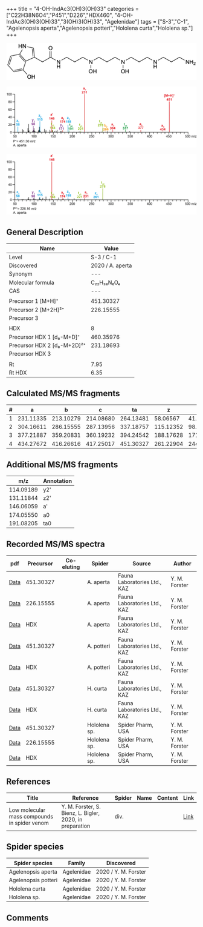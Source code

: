 +++
title = "4-OH-IndAc3(OH)3(OH)33"
categories = ["C22H38N6O4","P451","D226","HDX460",
"4-OH-IndAc3(OH)3(OH)33","3(OH)3(OH)33",
"Agelenidae"]
tags = ["S-3","C-1",
"Agelenopsis aperta","Agelenopsis potteri","Hololena curta","Hololena sp."]
+++

![](/img/4-OH-IndAc3(OH)3(OH)33.png)

![](/img_MSMS/451_4-OH-IndAc3(OH)3(OH)33_Aa.png?classes=border)

![](/img_MSMS/451_4-OH-IndAc3(OH)3(OH)33_Aa_2.png?classes=border)

## General Description

| Name                        | Value            |
|-----------------------------|------------------|
| Level                       | S-3 / C-1               |
| Discovered                  | 2020 / A. aperta |
| Synonym                     | ---              |
| Molecular formula           | C₂₂H₃₈N₆O₄       |
| CAS                         | ---              |
|                             |                  |
| Precursor 1 [M+H]⁺          | 451.30327        |
| Precursor 2 [M+2H]²⁺        | 226.15555        |
| Precursor 3                 |                  |
|                             |                  |
| HDX                         | 8                |
| Precursor HDX 1 [d₈-M+D]⁺   | 460.35976        |
| Precursor HDX 2 [d₈-M+2D]²⁺ | 231.18693        |
| Precursor HDX 3             |                  |
|                             |                  |
| Rt                          | 7.95             |
| Rt HDX                      | 6.35             |

## Calculated MS/MS fragments

| # | a         | b         | c         | ta        | z         | y         | tz        |
|---|-----------|-----------|-----------|-----------|-----------|-----------|-----------|
| 1 | 231.11335 | 213.10279 | 214.08680 | 264.13481 | 58.06567  | 41.03912  | 75.09222  |
| 2 | 304.16611 | 286.15555 | 287.13956 | 337.18757 | 115.12352 | 98.09697  | 148.14498 |
| 3 | 377.21887 | 359.20831 | 360.19232 | 394.24542 | 188.17628 | 171.14973 | 221.19774 |
| 4 | 434.27672 | 416.26616 | 417.25017 | 451.30327 | 261.22904 | 244.20249 | 278.25559 |

## Additional MS/MS fragments

| m/z       | Annotation |
|-----------|------------|
| 114.09189 | y2'        |
| 131.11844 | z2'        |
| 146.06059 | a'         |
| 174.05550 | a0         |
| 191.08205 | ta0        |

## Recorded MS/MS spectra

| pdf                                                         | Precursor | Co-eluting | Spider    | Source                       | Author        |
|-------------------------------------------------------------|-----------|------------|-----------|------------------------------|---------------|
| [Data](/pdf/A-aperta/451_4-OH-IndAc3(OH)3(OH)33_Aa.pdf)     | 451.30327 |            | A. aperta | Fauna Laboratories Ltd., KAZ | Y. M. Forster |
| [Data](/pdf/A-aperta/451_4-OH-IndAc3(OH)3(OH)33_Aa_2.pdf)   | 226.15555 |            | A. aperta | Fauna Laboratories Ltd., KAZ | Y. M. Forster |
| [Data](/pdf/A-aperta/451_4-OH-IndAc3(OH)3(OH)33_Aa_HDX.pdf) | HDX       |            | A. aperta | Fauna Laboratories Ltd., KAZ | Y. M. Forster |
| [Data](/pdf/A-potteri/451_4-OH-IndAc3(OH)3(OH)33_Ap.pdf) | 451.30327 |           | A. potteri | Fauna Laboratories Ltd., KAZ | Y. M. Forster |
| [Data](/pdf/A-potteri/451_4-OH-IndAc3(OH)3(OH)33_Ap_HDX.pdf) | HDX |           | A. potteri | Fauna Laboratories Ltd., KAZ | Y. M. Forster |
| [Data](/pdf/H-curta/451_4-OH-IndAc3(OH)3(OH)33_Hc.pdf) | 451.30327 |           | H. curta | Fauna Laboratories Ltd., KAZ | Y. M. Forster |
| [Data](/pdf/H-curta/451_4-OH-IndAc3(OH)3(OH)33_Hc_HDX.pdf) | HDX |           | H. curta | Fauna Laboratories Ltd., KAZ | Y. M. Forster |
| [Data](/pdf/Hololena-sp/451_4-OH-IndAc3(OH)3(OH)33_Ho-sp.pdf) | 451.30327 |           | Hololena sp. | Spider Pharm, USA | Y. M. Forster |
| [Data](/pdf/Hololena-sp/451_4-OH-IndAc3(OH)3(OH)33_Ho-sp_2.pdf) | 226.15555 |           | Hololena sp. | Spider Pharm, USA | Y. M. Forster |
| [Data](/pdf/Hololena-sp/451_4-OH-IndAc3(OH)3(OH)33_Ho-sp_HDX.pdf) | HDX |           | Hololena sp. | Spider Pharm, USA | Y. M. Forster |

## References

| Title     | Reference   | Spider    | Name   | Content  | Link |
|-----------|-------------|-----------|--------|----------|-----|
| Low molecular mass compounds in spider venom      | Y. M. Forster, S. Bienz, L. Bigler, 2020, in preparation          | div.       |   |   | [Link](unknown) |

## Spider species

| Spider species     | Family     | Discovered           |
|--------------------|------------|----------------------|
| Agelenopsis aperta | Agelenidae | 2020 / Y. M. Forster |
| Agelenopsis potteri | Agelenidae | 2020 / Y. M. Forster |
| Hololena curta | Agelenidae | 2020 / Y. M. Forster |
| Hololena sp. | Agelenidae | 2020 / Y. M. Forster |


## Comments
